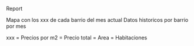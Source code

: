 Report

Mapa con los xxx de cada barrio del mes actual
Datos historicos por barrio por mes

xxx = Precios por m2
    = Precio total
    = Area
    = Habitaciones


